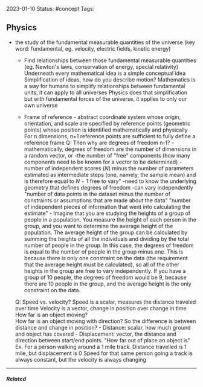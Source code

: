 2023-01-10
Status: #concept
Tags:
## Physics
- the study of the fundamental measurable quantities of the universe 
		(key word: fundamental, eg. velocity, electric fields, kinetic energy)
	- Find relationships between those fundamental measurable quantities
		(eg. Newton's laws, conservation of energy, special relativity)
		Underneath every mathematical idea is a simple conceptual idea
	Simplification of ideas, how do you describe motion?
	Mathematics is a way for humans to simplify relationships between fundamental units, it can apply to all universes
	Physics does that simplification but with fundamental forces of the universe, it applies to only our own universe
	
	- Frame of reference - abstract coordinate system whose origin, orientation, and scale are specified by reference points (geometric points) whose position is identified mathematically and physically 
		For n dimensions, n+1 reference points are sufficient to fully define a reference frame
		Q: Then why are degrees of freedom n-1?
			-mathematically, degrees of freedom are the number of dimensions in a random vector, or 
			-the number of "free" components (how many components need to be known for a vector to be determined)
			-number of independent scores (_N_) minus the number of parameters estimated as intermediate steps (one, namely, the sample mean) and is therefore equal to _N_ − 1
			free to vary"
			-need to know the underlying geometry that defines degrees of freedom
			-can vary independently
			"number of data points in the dataset minus the number of constraints or assumptions that are made about the data"
			"number of independent pieces of information that went into calculating the estimate"
			- Imagine that you are studying the heights of a group of people in a population. You measure the height of each person in the group, and you want to determine the average height of the population. The average height of the group can be calculated by summing the heights of all the individuals and dividing by the total number of people in the group.
				In this case, the degrees of freedom is equal to the number of people in the group minus one. This is because there is only one constraint on the data (the requirement that the average height must be calculated), so all of the other heights in the group are free to vary independently. If you have a group of 10 people, the degrees of freedom would be 9, because there are 10 people in the group, and the average height is the only constraint on the data.
	
	Q: Speed vs. velocity?
		Speed is a scalar, measures the distance traveled over time
		Velocity is a vector, change in position over change in time
		How far is an object moving?  
		How far is an object moving with direction?
		So the difference is between distance and change in position?
		- Distance: scalar, how much ground and object has covered
			- Displacement: vector, the distance and direction between start/end points. "How far out of place an object is"
			Ex. For a person walking around a 1 mile track. Distance travelled is 1 mile, but displacement is 0
			Speed for that same person going a track is always constant, but the velocity is always changing





---
##### Related